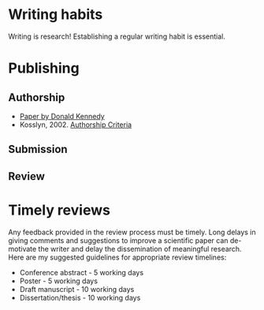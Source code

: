 # Writing habits
Writing is research! Establishing a regular writing habit is essential. 

# Publishing
## Authorship
- [Paper by Donald Kennedy](https://doresearch.stanford.edu/policies/research-policy-handbook/conduct-research/academic-authorship#anchor-2295)
- Kosslyn, 2002. [Authorship Criteria](https://kosslynlab.fas.harvard.edu/files/kosslynlab/files/authorship_criteria_nov02.pdf)
## Submission
## Review

# Timely reviews
Any feedback provided in the review process must be timely. Long delays in giving comments and suggestions to improve a scientific paper can de-motivate the writer and delay the dissemination of meaningful research. Here are my suggested guidelines for appropriate review timelines:
- Conference abstract - 5 working days
- Poster - 5 working days
- Draft manuscript - 10 working days
- Dissertation/thesis - 10 working days

